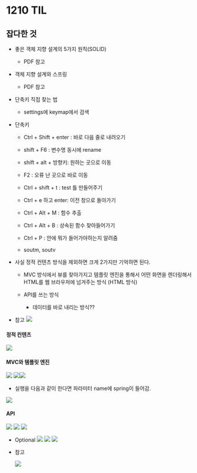 # 1210 TIL

## 잡다한 것

- 좋은 객체 지향 설계의 5가지 원칙(SOLID)
  
  - PDF 참고

- 객체 지향 설계와 스프링
  
  - PDF 참고

- 단축키 직접 찾는 법
  
  - settings에 keymap에서 검색

- 단축키
  
  - Ctrl + Shift + enter : 바로 다음 줄로 내려오기
  
  - shift + F6 : 변수명 동시에 rename
  
  - shift + alt + 방향키: 원하는 곳으로 이동
  
  - F2 : 오류 난 곳으로 바로 이동
  
  - Ctrl + shift + t : test 틀 만들어주기
  
  - Ctrl + e 하고 enter: 이전 창으로 돌아가기
  
  - Ctrl + Alt + M : 함수 추출
  
  - Ctrl + Alt + B : 상속된 함수 찾아들어가기
  
  - Ctrl + P : 안에 뭐가 들어가야하는지 알려줌
  
  - soutm, soutv

- 사실 정적 컨텐츠 방식을 제외하면 크게 2가지만 기억하면 된다.
  
  - MVC 방식에서 뷰를 찾아가지고 템플릿 엔진을 통해서 어떤 화면을 렌더링해서 HTML를 웹 브라우저에 넘겨주는 방식 (HTML 방식)
  
  - API를 쓰는 방식
    
    - 데이터를 바로 내리는 방식??

- 참고
  ![](1210_assets/2023-12-20-18-33-24-image.png)

#### 정적 컨텐츠

![](1210_assets/2023-12-10-17-01-57-image.png)

#### MVC와 템플릿 엔진

![](1210_assets/2023-12-10-16-27-10-image.png)
![](1210_assets/2023-12-10-16-30-43-image.png)![](1210_assets/2023-12-10-16-28-06-image.png)

- 실행을 다음과 같이 한다면 파라미터 name에 spring이 들어감.

![](1210_assets/2023-12-10-16-26-51-image.png)

#### API

![](1210_assets/2023-12-10-16-56-31-image.png)
![](1210_assets/2023-12-10-16-56-48-image.png)
![](1210_assets/2023-12-10-16-56-59-image.png)

- Optional
  ![](1210_assets/2023-12-11-11-43-48-image.png)
  ![](1210_assets/2023-12-11-11-44-09-image.png)
  ![](1210_assets/2023-12-11-11-44-17-image.png)

- 참고
  
  ![](1210_assets/2023-12-16-17-10-00-image.png)

#### 
